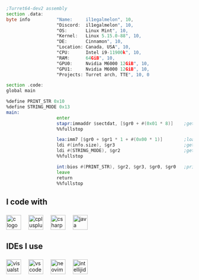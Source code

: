 ```asm
;Turret64-dev2 assembly
section .data:
byte info          "Name:     il1egalmelon", 10,
                   "Discord:  il1egalmelon", 10,
                   "OS:       Linux Mint", 10,
                   "Kernel:   Linux 5.15.0-88", 10,
                   "DE:       Cinnamon", 10,
                   "Location: Canada, USA", 10,
                   "CPU:      Intel i9-11900k", 10,
                   "RAM:      64GiB", 10,
                   "GPU0:     Nvidia M6000 12GiB", 10,
                   "GPU1:     Nvidia M6000 12GiB", 10,
                   "Projects: Turret arch, TTE", 10, 0

section .code:
global main

%define PRINT_STR 0x10
%define STRING_MODE 0x13
main:
                   enter
                   stapr:immaddr $sectdat, [$gr0 + #(0x01 * 8)]    ;gets data section start address, store in $gr1 via memory map
                   %%fullstop

                   lea:imm7 [$gr0 + $gr1 * 1 + #(0x00 * 1)]        ;loads effective address of [info]
                   ldi #(info.size), $gr3                          ;gets string size
                   ldi #(STRING_MODE), $gr2                        ;gets bios print mode
                   %%fullstop

                   int:bios #(PRINT_STR), $gr2, $gr3, $gr0, $gr0   ;prints info via 0x10 (PRINT_STR)
                   leave
                   return
                   %%fullstop
```
###

<h2 align="left">I code with</h2>

###

<div align="left">
  <img src="https://cdn.jsdelivr.net/gh/devicons/devicon/icons/c/c-original.svg" height="40" alt="c logo"  />
  <img width="12" />
  <img src="https://cdn.jsdelivr.net/gh/devicons/devicon/icons/cplusplus/cplusplus-original.svg" height="40" alt="cplusplus logo"  />
  <img width="12" />
  <img src="https://cdn.jsdelivr.net/gh/devicons/devicon/icons/csharp/csharp-original.svg" height="40" alt="csharp logo"  />
  <img width="12" />
  <img src="https://cdn.jsdelivr.net/gh/devicons/devicon/icons/java/java-original.svg" height="40" alt="java logo"  />
</div>

###

<h2 align="left">IDEs I use</h2>

###

<div align="left">
  <img src="https://cdn.jsdelivr.net/gh/devicons/devicon/icons/visualstudio/visualstudio-plain.svg" height="40" alt="visualstudio logo"  />
  <img width="12" />
  <img src="https://cdn.jsdelivr.net/gh/devicons/devicon/icons/vscode/vscode-original.svg" height="40" alt="vscode logo"  />
  <img width="12" />
  <img src="https://skillicons.dev/icons?i=neovim" height="40" alt="neovim logo"  />
  <img width="12" />
  <img src="https://skillicons.dev/icons?i=idea" height="40" alt="intellijidea logo"  />
</div>

###
